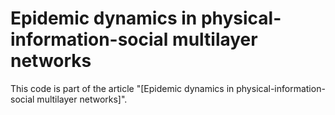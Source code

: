# Epidemic dynamics in physical-information-social multilayer networks

This code is part of the article "[Epidemic dynamics in physical-information-social multilayer networks]".